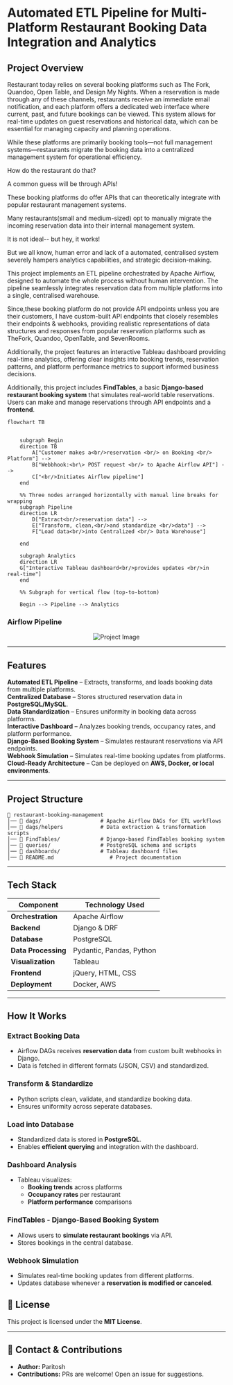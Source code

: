 # Automated ETL Pipeline for Multi-Platform Restaurant Booking Data Integration and Analytics

## Project Overview

Restaurant today relies on several booking platforms such as The Fork, Quandoo, Open Table, and Design My Nights. When a reservation is made through any of these channels, restaurants receive an immediate email notification, and each platform offers a dedicated web interface where current, past, and future bookings can be viewed. This system allows for real-time updates on guest reservations and historical data, which can be essential for managing capacity and planning operations. 

While these platforms are primarily booking tools—not full management systems—restaurants migrate the booking data into a centralized management system for operational efficiency. 

How do the restaurant do that? 

A common guess will be through APIs!

These booking platforms do offer APIs that can theoretically integrate with popular restaurant management systems.

Many restaurants(small and medium-sized) opt to manually migrate the incoming reservation data into their internal management system.

It is not ideal-- but hey, it works!

But we all know, human error and lack of a automated, centralised system severely hampers analytics capabilities, and strategic decision-making. 

This project implements an ETL pipeline orchestrated by Apache Airflow, designed to automate the whole process without human intervention. The pipeline seamlessly integrates reservation data from multiple platforms into a single, centralised warehouse.  </br>

Since,these booking platform do not provide API endpoints unless you are their customers, I have custom-built API endpoints that closely resembles their endpoints & webhooks, providing realistic representations of data structures and responses from popular reservation platforms such as TheFork, Quandoo, OpenTable, and SevenRooms.

Additionally, the project features an interactive Tableau dashboard providing real-time analytics, offering clear insights into booking trends, reservation patterns, and platform performance metrics to support informed business decisions.

Additionally, this project includes **FindTables**, a basic **Django-based restaurant booking system** that simulates real-world table reservations. Users can make and manage reservations through API endpoints and a **frontend**.
```mermaid
flowchart TB


    subgraph Begin
    direction TB
        A["Customer makes a<br/>reservation <br/> on Booking <br/> Platform"] --> 
        B["Webbhook:<br\> POST request <br/> to Apache Airflow API"] --> 
        C["<br/>Initiates Airflow pipeline"] 
    end 
    
    %% Three nodes arranged horizontally with manual line breaks for wrapping
    subgraph Pipeline
    direction LR
        D["Extract<br/>reservation data"] --> 
        E["Transform, clean,<br/>and standardize <br/>data"] --> 
        F["Load data<br/>into Centralized <br/> Data Warehouse"] 
        
    end

    subgraph Analytics
    direction LR
    G["Interactive Tableau dashboard<br/>provides updates <br/>in real-time"]
    end

    %% Subgraph for vertical flow (top-to-bottom)
    
    Begin --> Pipeline --> Analytics
```

### Airflow Pipeline

<div align="center">
  <img src="https://github.com/user-attachments/assets/98eb1307-1f0a-4461-9231-c99e174b46ae" alt="Project Image">
</div>

---

## Features

**Automated ETL Pipeline** – Extracts, transforms, and loads booking data from multiple platforms.  
**Centralized Database** – Stores structured reservation data in **PostgreSQL/MySQL**.  
**Data Standardization** – Ensures uniformity in booking data across platforms.  
**Interactive Dashboard** – Analyzes booking trends, occupancy rates, and platform performance.  
**Django-Based Booking System** – Simulates restaurant reservations via API endpoints.  
**Webhook Simulation** – Simulates real-time booking updates from platforms.  
**Cloud-Ready Architecture** – Can be deployed on **AWS, Docker, or local environments**.  

---

## Project Structure

```
📂 restaurant-booking-management  
│── 📂 dags/                   # Apache Airflow DAGs for ETL workflows
│── 📂 dags/helpers            # Data extraction & transformation scripts    
│── 📂 FindTables/             # Django-based FindTables booking system  
│── 📂 queries/                # PostgreSQL schema and scripts  
│── 📂 dashboards/             # Tableau dashboard files  
│── 📜 README.md                  # Project documentation  

```

---

## Tech Stack

| Component           | Technology Used |
|---------------------|----------------|
| **Orchestration**  | Apache Airflow  |
| **Backend**        | Django & DRF |
| **Database**       | PostgreSQL|
| **Data Processing** | Pydantic, Pandas, Python |
| **Visualization**  | Tableau |
| **Frontend**       | jQuery, HTML, CSS |
| **Deployment**     | Docker, AWS |

---

## How It Works

### Extract Booking Data
- Airflow DAGs receives **reservation data** from custom built webhooks in Django.
- Data is fetched in different formats (JSON, CSV) and standardized.

### Transform & Standardize
- Python scripts clean, validate, and standardize booking data.
- Ensures uniformity across seperate databases. 

### Load into Database
- Standardized data is stored in **PostgreSQL**.
- Enables **efficient querying** and integration with the dashboard.

### Dashboard Analysis
- Tableau visualizes:
  - **Booking trends** across platforms
  - **Occupancy rates** per restaurant
  - **Platform performance** comparisons

### FindTables - Django-Based Booking System
- Allows users to **simulate restaurant bookings** via API.
- Stores bookings in the central database.

### Webhook Simulation
- Simulates real-time booking updates from different platforms.
- Updates database whenever a **reservation is modified or canceled**.

## 📜 License
This project is licensed under the **MIT License**.

---

## 📩 Contact & Contributions
- **Author:** Paritosh   
- **Contributions:** PRs are welcome! Open an issue for suggestions.  
